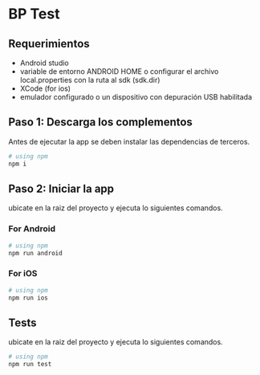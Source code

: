 # BP Test

## Requerimientos
- Android studio
- variable de entorno ANDROID HOME o configurar el archivo local.properties con la ruta al sdk (sdk.dir)
- XCode (for ios)
- emulador configurado o un dispositivo con depuración USB habilitada

## Paso 1: Descarga los complementos

Antes de ejecutar la app se deben instalar las dependencias de terceros.
```bash
# using npm
npm i
```

## Paso 2: Iniciar la app

ubicate en la raiz del proyecto y ejecuta lo siguientes comandos.

### For Android

```bash
# using npm
npm run android
```

### For iOS

```bash
# using npm
npm run ios
```

## Tests

ubicate en la raiz del proyecto y ejecuta lo siguientes comandos.

```bash
# using npm
npm run test
```